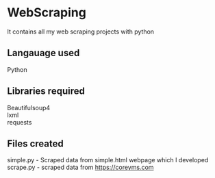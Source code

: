 # WebScraping
It contains all my web scraping projects with python
## Langauage used 
Python

## Libraries required  
Beautifulsoup4  
lxml  
requests

## Files created
simple.py - Scraped data from simple.html webpage which I developed  
scrape.py - scraped data from https://coreyms.com
